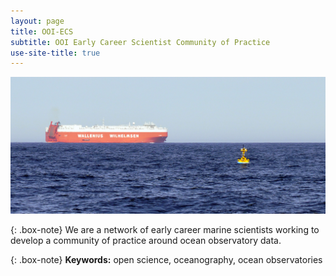 ```yaml
---
layout: page
title: OOI-ECS
subtitle: OOI Early Career Scientist Community of Practice
use-site-title: true
---
```

![](img/ooi_cover.jpg)

{: .box-note}
We are a network of early career marine scientists working to develop a community of practice around ocean observatory data.

{: .box-note}
**Keywords:** open science, oceanography, ocean observatories
